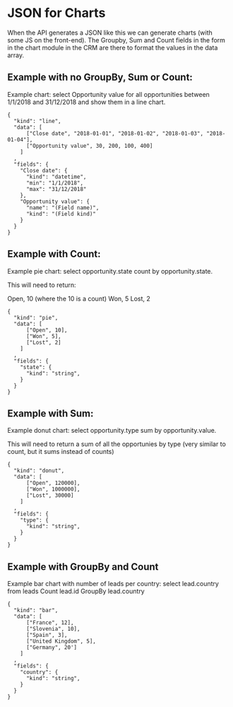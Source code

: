# JSON for Charts

When the API generates a JSON like this we can generate charts (with some JS on the front-end). The Groupby, Sum and Count fields in the form in the chart module in the CRM are there to format the values in the data array.

## Example with no GroupBy, Sum or Count:

Example chart: select Opportunity value for all opportunities between 1/1/2018 and 31/12/2018 and show them in a line chart. 

```
{
  "kind": "line",
  "data": [
      ["Close date", "2018-01-01", "2018-01-02", "2018-01-03", "2018-01-04"],
      ["Opportunity value", 30, 200, 100, 400]
    ]
  ,
  "fields": {
    "Close date": {
      "kind": "datetime",
      "min": "1/1/2018",
      "max": "31/12/2018"
    },
    "Opportunity value": {
      "name": "(Field name)",
      "kind": "(Field kind)"
    }
  }
}
```

## Example with Count:

Example pie chart: select opportunity.state count by opportunity.state. 

This will need to return:

Open, 10 (where the 10 is a count)
Won, 5
Lost, 2

```
{
  "kind": "pie",
  "data": [
      ["Open", 10],
      ["Won", 5],
      ["Lost", 2]
    ]
  ,
  "fields": {
    "state": {
      "kind": "string",
    }
  }
}
```

## Example with Sum:

Example donut chart: select opportunity.type sum by opportunity.value. 

This will need to return a sum of all the opportunies by type (very similar to count, but it sums instead of counts)

```
{
  "kind": "donut",
  "data": [
      ["Open", 120000],
      ["Won", 1000000],
      ["Lost", 30000]
    ]
  ,
  "fields": {
    "type": {
      "kind": "string",
    }
  }
}
```

## Example with GroupBy and Count

Example bar chart with number of leads per country: select lead.country from leads Count lead.id GroupBy lead.country

```
{
  "kind": "bar",
  "data": [
      ["France", 12],
      ["Slovenia", 10],
      ["Spain", 3],
      ["United Kingdom", 5],
      ["Germany", 20']
    ]
  ,
  "fields": {
    "country": {
      "kind": "string",
    }
  }
}
```
